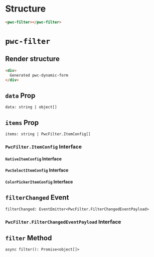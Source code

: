 # Structure

```html
<pwc-filter></pwc-filter>
```

# `pwc-filter`

## Render structure

```html
<div>
  Generated pwc-dynamic-form
</div>
```

## `data` Prop

`data: string | object[]`

## `items` Prop

`items: string | PwcFilter.ItemConfig[]`

### `PwcFilter.ItemConfig` Interface

#### `NativeItemConfig` Interface

#### `PwcSelectItemConfig` Interface

#### `ColorPickerItemConfig` Interface

## `filterChanged` Event

`filterChanged: EventEmitter<PwcFilter.FilterChangedEventPayload>`

### `PwcFilter.FilterChangedEventPayload` Interface

## `filter` Method

`async filter(): Promise<object[]>`
